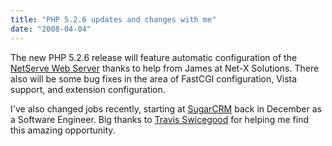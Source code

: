 ```yaml
---
title: "PHP 5.2.6 updates and changes with me"
date: "2008-04-04"
---
```


The new PHP 5.2.6 release will feature automatic configuration of the [NetServe Web Server](http://www.netxsolutions.co.uk/) thanks to help from James at Net-X Solutions. There also will be some bug fixes in the area of FastCGI configuration, Vista support, and extension configuration.

I've also changed jobs recently, starting at [SugarCRM](http://www.sugarcrm.com) back in December as a Software Engineer. Big thanks to [Travis Swicegood](http://www.travisswicegood.com) for helping me find this amazing opportunity.
